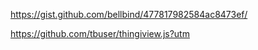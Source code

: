 https://gist.github.com/bellbind/477817982584ac8473ef/

https://github.com/tbuser/thingiview.js?utm

